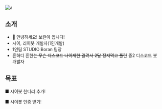 ![a](https://fila.aleu.xyz/discord/user/1049930743859650641?theme=%7Blight,dark%7D)
## 소개
- 👋 안녕하세요! 보란이 입니다!
- 시이, 리이봇 개발자(1인개발)
- 1인팀 STUDIO Boran 팀장
- 흔하디 흔한~~는 무슨 디스코드 나이제한 걸려서 2달 정지먹고 풀린~~ 중2 디스코드 봇 개발자

## 목표
■ 시이봇 한디리 추가!

■ 시이봇 인증 받기!
